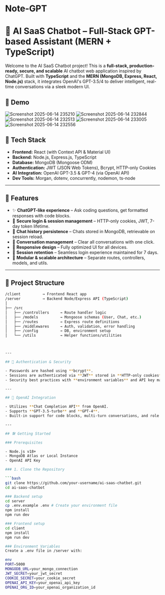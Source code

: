 # Note-GPT
# 🤖 AI SaaS Chatbot – Full-Stack GPT-based Assistant (MERN + TypeScript)

Welcome to the AI SaaS Chatbot project! This is a **full-stack, production-ready, secure, and scalable** AI chatbot web application inspired by ChatGPT. Built with **TypeScript** and the **MERN (MongoDB, Express, React, Node.js)** stack, it integrates OpenAI's GPT-3.5/4 to deliver intelligent, real-time conversations via a sleek modern UI.

## 🚀 Demo
![Screenshot 2025-06-14 235210](https://github.com/user-attachments/assets/85186aa8-edc4-4939-8969-65fbfccc4d44)
![Screenshot 2025-06-14 232844](https://github.com/user-attachments/assets/358b8ed2-5f8e-4791-9333-0c5b99d1c291)
![Screenshot 2025-06-14 232513](https://github.com/user-attachments/assets/2bcc2bd2-5975-4eca-aaaa-3094be2fd33b)
![Screenshot 2025-06-14 233005](https://github.com/user-attachments/assets/9cf42047-d56a-4c2b-a1cb-3eaab03ffa62)
![Screenshot 2025-06-14 232556](https://github.com/user-attachments/assets/cd92f6db-05ab-4923-93e6-b2630f0eecac)


## 🧰 Tech Stack

- **Frontend:** React (with Context API & Material UI)
- **Backend:** Node.js, Express.js, TypeScript
- **Database:** MongoDB (Mongoose ODM)
- **Authentication:** JWT (JSON Web Tokens), Bcrypt, HTTP-only Cookies
- **AI Integration:** OpenAI GPT-3.5 & GPT-4 (via OpenAI API)
- **Dev Tools:** Morgan, dotenv, concurrently, nodemon, ts-node

---

## 🧠 Features

- ✨ **ChatGPT-like experience** – Ask coding questions, get formatted responses with code blocks.
- 🔐 **Secure login & session management** – HTTP-only cookies, JWT, 7-day token lifetime.
- 🧾 **Chat history persistence** – Chats stored in MongoDB, retrievable on session reload.
- 🧹 **Conversation management** – Clear all conversations with one click.
- 📱 **Responsive design** – Fully optimized UI for all devices.
- 🔄 **Session retention** – Seamless login experience maintained for 7 days.
- 🧩 **Modular & scalable architecture** – Separate routes, controllers, models, and utils.

---

## 📁 Project Structure

```bash
/client          → Frontend React app
/server          → Backend Node/Express API (TypeScript)
│
├── /src
│   ├── /controllers     → Route handler logic
│   ├── /models          → Mongoose schemas (User, Chat, etc.)
│   ├── /routes          → Express route definitions
│   ├── /middlewares     → Auth, validation, error handling
│   ├── /config          → DB, environment setup
│   └── /utils           → Helper functions/utilities



---

## 🔐 Authentication & Security

- Passwords are hashed using **bcrypt**.
- Sessions are authenticated via **JWT** stored in **HTTP-only cookies**.
- Security best practices with **environment variables** and API key management.

---

## 📡 OpenAI Integration

- Utilizes **Chat Completion API** from OpenAI.
- Supports **GPT-3.5-turbo** and **GPT-4**.
- Built-in support for code blocks, multi-turn conversations, and role (user/assistant) messages.

---

## 🛠️ Getting Started

### Prerequisites

- Node.js v18+
- MongoDB Atlas or Local Instance
- OpenAI API Key

### 1. Clone the Repository

```bash
git clone https://github.com/your-username/ai-saas-chatbot.git
cd ai-saas-chatbot

### Backend setup
cd server
cp .env.example .env # Create your environment file
npm install
npm run dev

### Frontend setup
cd client
npm install
npm run dev

### Environment Variables
Create a .env file in /server with:

env
PORT=5000
MONGODB_URL=your_mongo_connection
JWT_SECRET=your_jwt_secret
COOKIE_SECRET=your_cookie_secret
OPENAI_API_KEY=your_openai_api_key
OPENAI_ORG_ID=your_openai_organization_id
